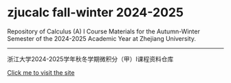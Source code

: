 # zjucalc fall-winter 2024-2025
Repository of Calculus (A) I Course Materials for the Autumn-Winter Semester of the 2024-2025 Academic Year at Zhejiang University.

---

浙江大学2024-2025学年秋冬学期微积分（甲）I课程资料仓库

[Click me to visit the site](https://yuanhongyi.github.io/zjucalc24)